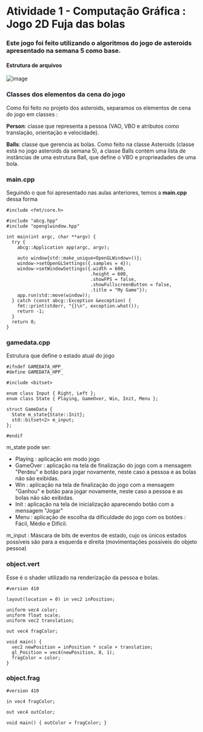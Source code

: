 # Atividade 1 - Computação Gráfica : Jogo 2D Fuja das bolas

### Este jogo foi feito utilizando o algoritmos do jogo de asteroids apresentado na semana 5 como base.

#### Estrutura de arquivos 

![image](https://user-images.githubusercontent.com/70021084/139538921-5720171e-3ecd-4560-bfc5-50c7f1fb4b45.png)
  

### Classes dos elementos da cena do jogo

Como foi feito no projeto dos asteroids, separamos os elementos de cena do jogo em classes :
  
**Person**: classe que representa a pessoa (VAO, VBO e atributos como translação, orientação e velocidade).
   
**Balls**: classe que gerencia as bolas. Como feito na classe Asteroids (classe está no jogo asteroids da semana 5), a classe Balls contém uma lista de instâncias de uma estrutura Ball, que define o VBO e proprieadades de uma bola.


### main.cpp

Seguindo o que foi apresentado nas aulas anteriores, temos a **main.cpp** dessa forma

```
#include <fmt/core.h>

#include "abcg.hpp"
#include "openglwindow.hpp"

int main(int argc, char **argv) {
  try {
    abcg::Application app(argc, argv);

    auto window{std::make_unique<OpenGLWindow>()};
    window->setOpenGLSettings({.samples = 4});
    window->setWindowSettings({.width = 600,
                               .height = 600,
                               .showFPS = false,
                               .showFullscreenButton = false,
                               .title = "My Game"});
    app.run(std::move(window));
  } catch (const abcg::Exception &exception) {
    fmt::print(stderr, "{}\n", exception.what());
    return -1;
  }
  return 0;
} 
```


### gamedata.cpp

Estrutura que define o estado atual do jogo
```
#ifndef GAMEDATA_HPP_
#define GAMEDATA_HPP_

#include <bitset>

enum class Input { Right, Left };
enum class State { Playing, GameOver, Win, Init, Menu };

struct GameData {
  State m_state{State::Init};
  std::bitset<2> m_input;
};

#endif

```
m_state pode ser:  
  - Playing  : aplicação em modo jogo
  - GameOver : aplicação na tela de finalização do jogo com a mensagem "Perdeu" e botão para jogar novamente, neste caso a pessoa e as bolas não são exibidas.
  - Win : aplicação na tela de finalização do jogo com a mensagem "Ganhou" e botão para jogar novamente, neste caso a pessoa e as bolas não são exibidas.
  - Init : aplicação na tela de inicialização aparecendo botão com a mensagem "Jogar"
  - Menu : aplicação de escolha da dificuldade do jogo com os botões : Fácil, Médio e Difícil.

m_input : 
  Máscara de bits de eventos de estado, cujo os únicos estados possíveis são para a esquerda e direita (movimentações possiveis do objeto pessoa)


### object.vert

Esse é o shader utilizado na renderização da pessoa e bolas.
```
#version 410

layout(location = 0) in vec2 inPosition;

uniform vec4 color;
uniform float scale;
uniform vec2 translation;

out vec4 fragColor;

void main() {
  vec2 newPosition = inPosition * scale + translation;
  gl_Position = vec4(newPosition, 0, 1);
  fragColor = color;
}

```

### object.frag 

```
#version 410

in vec4 fragColor;

out vec4 outColor;

void main() { outColor = fragColor; }

```



